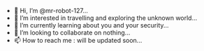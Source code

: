 - 👋 Hi, I’m @mr-robot-127...
- 👀 I’m interested in travelling and exploring the unknown world...
- 🌱 I’m currently learning about you and your security...
- 💞️ I’m looking to collaborate on nothing...
- 📫 How to reach me : will be updated soon...
